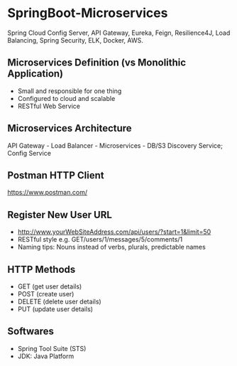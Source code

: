 # SpringBoot-Microservices
Spring Cloud Config Server, API Gateway, Eureka, Feign, Resilience4J, Load Balancing, Spring Security, ELK, Docker, AWS.

## Microservices Definition (vs Monolithic Application)
- Small and responsible for one thing
- Configured to cloud and scalable
- RESTful Web Service

## Microservices Architecture 
API Gateway - Load Balancer - Microservices - DB/S3
Discovery Service; Config Service

## Postman HTTP Client
https://www.postman.com/

## Register New User URL
- http://www.yourWebSiteAddress.com/api/users/?start=1&limit=50
- RESTful style e.g. GET/users/1/messages/5/comments/1
- Naming tips: Nouns instead of verbs, plurals, predictable names

## HTTP Methods
- GET (get user details)
- POST (create user)
- DELETE (delete user details)
- PUT (update user details)
  
## Softwares
- Spring Tool Suite (STS)
- JDK: Java Platform

